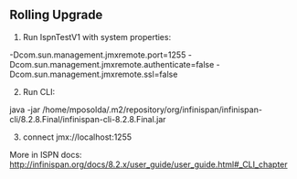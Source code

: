 Rolling Upgrade
---------------

1) Run IspnTestV1 with system properties:

-Dcom.sun.management.jmxremote.port=1255 -Dcom.sun.management.jmxremote.authenticate=false -Dcom.sun.management.jmxremote.ssl=false

2) Run CLI:
 
java -jar /home/mposolda/.m2/repository/org/infinispan/infinispan-cli/8.2.8.Final/infinispan-cli-8.2.8.Final.jar

3) connect jmx://localhost:1255

More in ISPN docs: http://infinispan.org/docs/8.2.x/user_guide/user_guide.html#_CLI_chapter